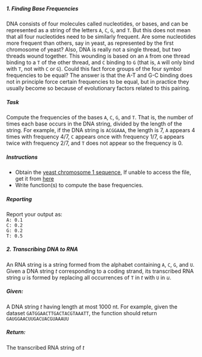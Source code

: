 ##### 1. Finding Base Frequencies

DNA consists of four molecules called nucleotides, or bases, and can be 
represented as a string of the letters ```A```, ```C```, ```G```, 
and ```T```. But this does not 
mean that all four nucleotides need to be similarly frequent. 
Are some nucleotides more frequent than others, say in yeast, as 
represented by the first chromosome of yeast? Also, DNA is really not a 
single thread, but two threads wound together. This wounding is based on 
an ```A``` from one thread binding to a ```T``` of the other thread, 
and ```C``` binding to 
```G``` (that is, ```A``` will only bind with ```T```, not with ```C``` or ```G```). 
Could this fact 
force groups of the four symbol frequencies to be equal? 
The answer is that the A-T and G-C binding does not in principle force 
certain frequencies to be equal, but in practice they usually become so 
because of evolutionary factors related to this pairing.

##### Task
Compute the frequencies of the bases ```A```, ```C```, ```G```, and ```T```. 
That is, the number of times each base occurs in the DNA string, 
divided by the length of the string. For example, 
if the DNA string is ```ACGGAAA```, the length is 7, ```A``` appears 
4 times with frequency 4/7, ```C``` appears once with frequency 1/7, 
```G``` appears twice with frequency 2/7, and ```T``` does not appear so the 
frequency is 0.

##### Instructions
- Obtain the [yeast chromosome 1 sequence](http://sgd-archive.yeastgenome.org/sequence/S288C_reference/chromosomes/fasta/chr01.fsa),
If unable to access the file, get it from [here](https://github.com/ajodeh-juma/bixcop-2021-python/blob/main/modules/python/data/test/chr01.fsa)
- Write function(s) to compute the base frequencies.

##### Reporting
Report your output as:<br>
```A: 0.1```<br>```C: 0.2```<br>```G: 0.2```<br>```T: 0.5```

##### 2. Transcribing DNA to RNA

An RNA string is a string formed from the alphabet containing ```A```, ```C```, 
```G```, and ```U```.
Given a DNA string _t_ corresponding to a coding strand, 
its transcribed RNA string _u_ is formed by replacing all 
occurrences of ```T``` in _t_ with ```U``` in _u_.

##### Given: 
A DNA string _t_ having length at most 1000 nt.
For example, given the dataset ```GATGGAACTTGACTACGTAAATT```, the function
should return ```GAUGGAACUUGACUACGUAAAUU```
##### Return: 
The transcribed RNA string of _t_
 

